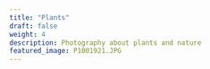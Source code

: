 ```yaml
---
title: "Plants"
draft: false
weight: 4
description: Photography about plants and nature
featured_image: P1001921.JPG
---
```


